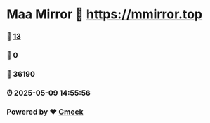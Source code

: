 # Maa Mirror :link: https://mmirror.top 
### :page_facing_up: [13](https://mmirror.top/tag.html) 
### :speech_balloon: 0 
### :hibiscus: 36190 
### :alarm_clock: 2025-05-09 14:55:56 
### Powered by :heart: [Gmeek](https://github.com/Meekdai/Gmeek)
